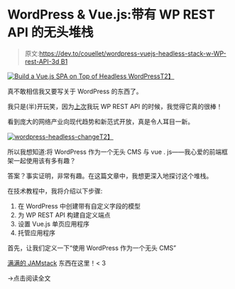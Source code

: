 # WordPress & Vue.js:带有 WP REST API 的无头堆栈

> 原文:[https://dev.to/couellet/wordpress-vuejs-headless-stack-w-WP-rest-API-3d B1](https://dev.to/couellet/wordpress--vuejs-headless-stack-w-wp-rest-api-3db1)

[![Build a Vue.js SPA on Top of Headless WordPress](../Images/cc0d6bb015f69da10665aace62ce30aa.png)T2】](https://res.cloudinary.com/practicaldev/image/fetch/s--8q89EH7b--/c_limit%2Cf_auto%2Cfl_progressive%2Cq_auto%2Cw_880/https://snipcart.com/media/204208/wordpress-vue.png)

真不敢相信我又要写关于 WordPress 的东西了。

我只是(半)开玩笑，因为[上次](https://snipcart.com/blog/reactjs-wordpress-rest-api-example)我玩 WP REST API 的时候，我觉得它真的很棒！

看到庞大的网络产业向现代趋势和新范式开放，真是令人耳目一新。

[![wordpress-headless-change](../Images/734bb74b8fd037cdb3beee25a121e513.png)T2】](https://res.cloudinary.com/practicaldev/image/fetch/s--qsuOen9c--/c_limit%2Cf_auto%2Cfl_progressive%2Cq_66%2Cw_880/https://snipcart.com/media/204213/wordpress-change.gif)

所以我想知道:将 WordPress 作为一个无头 CMS 与 vue . js——我心爱的前端框架一起使用该有多有趣？

答案？事实证明，非常有趣。在这篇文章中，我想更深入地探讨这个堆栈。

在技术教程中，我将介绍以下步骤:

1.  在 WordPress 中创建带有自定义字段的模型
2.  为 WP REST API 构建自定义端点
3.  设置 Vue.js 单页应用程序
4.  托管应用程序

首先，让我们定义一下“使用 WordPress 作为一个无头 CMS”

[满满的 JAMstack](https://snipcart.com/blog/jamstack) 东西在这里！< 3

→点击阅读全文